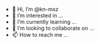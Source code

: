 - 👋 Hi, I’m @kn-msz
- 👀 I’m interested in ...
- 🌱 I’m currently learning ...
- 💞️ I’m looking to collaborate on ...
- 📫 How to reach me ...

<!---
kn-msz/kn-msz is a ✨ special ✨ repository because its `README.md` (this file) appears on your GitHub profile.
You can click the Preview link to take a look at your changes.
--->
